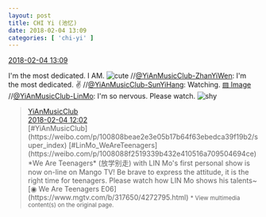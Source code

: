 ```yaml
---
layout: post
title: CHI Yi (池忆)
date: 2018-02-04 13:09
categories: [ 'chi-yi' ]
---
```


<div class="weibo-info">
  <a href="https://weibo.com/6117581836/G1xXvfLzF">2018-02-04 13:09</a>
</div>

I'm the most dedicated. I AM. ![cute](https://img.t.sinajs.cn/t4/appstyle/expression/ext/normal/14/tza_org.gif) //[@YiAnMusicClub-ZhanYiWen](https://weibo.com/u/6108090526): I'm the most dedicated. :v: //[@YiAnMusicClub-SunYiHang](https://weibo.com/u/2565158051): Watching. [▨ Image](https://wx1.sinaimg.cn/mw690/98e534a3ly1fo4bv2d56uj20zk0qon4j.jpg) //[@YiAnMusicClub-LinMo](https://weibo.com/u/6108312042): I'm so nervous. Please watch. ![shy](https://img.t.sinajs.cn/t4/appstyle/expression/ext/normal/6e/shamea_org.gif)

<!-- more -->

> <div class="weibo-post-name">
>   <a href="https://weibo.com/u/6094546964">YiAnMusicClub</a>
> </div>
> <div class="weibo-info">
>   <a href="https://weibo.com/6094546964/G1xwsosBw">2018-02-04 12:02</a>
> </div>
> [#YiAnMusicClub](https://weibo.com/p/100808beae2e3e05b17b64f63ebedca39f19b2/super_index) [#LinMo_WeAreTeenagers](https://weibo.com/p/1008088f2519339b432e410516a709504694ce) *We Are Teenagers* (放学别走) with LIN Mo's first personal show is now on-line on Mango TV! Be brave to express the attitude, it is the right time for teenagers. Please watch how LIN Mo shows his talents~  
> [◉ We Are Teenagers E06](https://www.mgtv.com/b/317650/4272795.html)  
> <small>* View multimedia content(s) on the original page.</small>
